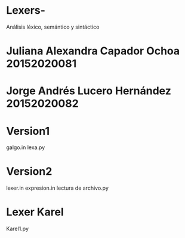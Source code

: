 # Lexers-
Análisis léxico, semántico y sintáctico

# Juliana Alexandra Capador Ochoa 20152020081
# Jorge Andrés Lucero Hernández 20152020082

# Version1 
 galgo.in
 lexa.py

# Version2
 lexer.in
 expresion.in
 lectura de archivo.py
 
 # Lexer Karel
 Karel1.py
